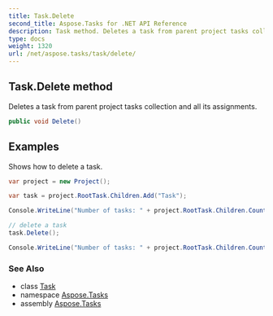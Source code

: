 ```yaml
---
title: Task.Delete
second_title: Aspose.Tasks for .NET API Reference
description: Task method. Deletes a task from parent project tasks collection and all its assignments
type: docs
weight: 1320
url: /net/aspose.tasks/task/delete/
---
```

## Task.Delete method

Deletes a task from parent project tasks collection and all its assignments.

```csharp
public void Delete()
```

## Examples

Shows how to delete a task.

```csharp
var project = new Project();

var task = project.RootTask.Children.Add("Task");

Console.WriteLine("Number of tasks: " + project.RootTask.Children.Count);

// delete a task
task.Delete();

Console.WriteLine("Number of tasks: " + project.RootTask.Children.Count);
```

### See Also

* class [Task](../)
* namespace [Aspose.Tasks](../../task/)
* assembly [Aspose.Tasks](../../../)



